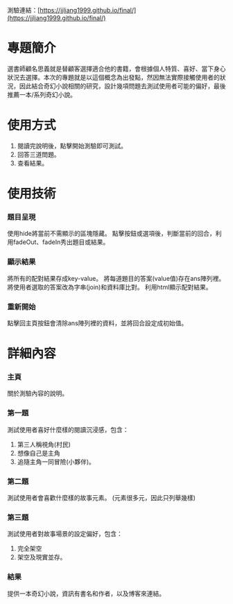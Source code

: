 測驗連結：[https://jjliang1999.github.io/final/](https://jjliang1999.github.io/final/)
 
# 專題簡介

選書師顧名思義就是替顧客選擇適合他的書籍，會根據個人特質、喜好、當下身心狀況去選擇。本次的專題就是以這個概念為出發點，然因無法實際接觸使用者的狀況，因此結合奇幻小說相關的研究，設計幾項問題去測試使用者可能的偏好，最後推薦一本/系列奇幻小說。


# 使用方式

1. 閱讀完說明後，點擊開始測驗即可測試。
2. 回答三道問題。
3. 查看結果。

# 使用技術

### 題目呈現
使用hide將當前不需顯示的區塊隱藏。
點擊按鈕或選項後，判斷當前的回合，利用fadeOut、fadeIn秀出題目或結果。
### 顯示結果
將所有的配對結果存成key-value。
將每道題目的答案(value值)存在ans陣列裡。
將使用者選取的答案改為字串(join)和資料庫比對。
利用html顯示配對結果。
### 重新開始
點擊回主頁按鈕會清除ans陣列裡的資料，並將回合設定成初始值。

# 詳細內容

### 主頁
關於測驗內容的說明。
### 第一題
測試使用者喜好什麼樣的閱讀沉浸感，包含：
1. 第三人稱視角(村民)
2. 想像自己是主角
3. 追隨主角一同冒險(小夥伴)。
### 第二題
測試使用者會喜歡什麼樣的故事元素。
(元素很多元，因此只列舉幾樣)
### 第三題
測試使用者對故事場景的設定偏好，包含：
1. 完全架空
2. 架空及現實並存。
### 結果
提供一本奇幻小說，資訊有書名和作者，以及博客來連結。



